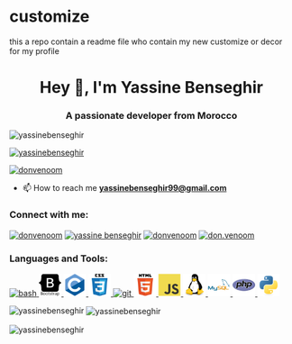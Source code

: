 # customize
this a repo contain a readme file who contain my new customize or decor for my profile
<h1 align="center">Hey 👋, I'm Yassine Benseghir</h1>
<h3 align="center">A passionate developer from Morocco</h3>

<p align="left"> <img src="https://komarev.com/ghpvc/?username=yassinebenseghir&label=Profile%20views&color=0e75b6&style=flat" alt="yassinebenseghir" /> </p>

<p align="left"> <a href="https://github.com/ryo-ma/github-profile-trophy"><img src="https://github-profile-trophy.vercel.app/?username=yassinebenseghir" alt="yassinebenseghir" /></a> </p>

<p align="left"> <a href="https://twitter.com/donvenoom" target="blank"><img src="https://img.shields.io/twitter/follow/donvenoom?logo=twitter&style=for-the-badge" alt="donvenoom" /></a> </p>

- 📫 How to reach me **yassinebenseghir99@gmail.com**

<h3 align="left">Connect with me:</h3>
<p align="left">
<a href="https://twitter.com/donvenoom" target="blank"><img align="center" src="https://raw.githubusercontent.com/rahuldkjain/github-profile-readme-generator/master/src/images/icons/Social/twitter.svg" alt="donvenoom" height="30" width="40" /></a>
<a href="https://linkedin.com/in/yassine benseghir" target="blank"><img align="center" src="https://raw.githubusercontent.com/rahuldkjain/github-profile-readme-generator/master/src/images/icons/Social/linked-in-alt.svg" alt="yassine benseghir" height="30" width="40" /></a>
<a href="https://instagram.com/donvenoom" target="blank"><img align="center" src="https://raw.githubusercontent.com/rahuldkjain/github-profile-readme-generator/master/src/images/icons/Social/instagram.svg" alt="donvenoom" height="30" width="40" /></a>
<a href="https://discord.gg/don.venoom" target="blank"><img align="center" src="https://raw.githubusercontent.com/rahuldkjain/github-profile-readme-generator/master/src/images/icons/Social/discord.svg" alt="don.venoom" height="30" width="40" /></a>
</p>

<h3 align="left">Languages and Tools:</h3>
<p align="left"> <a href="https://www.gnu.org/software/bash/" target="_blank" rel="noreferrer"> <img src="https://www.vectorlogo.zone/logos/gnu_bash/gnu_bash-icon.svg" alt="bash" width="40" height="40"/> </a> <a href="https://getbootstrap.com" target="_blank" rel="noreferrer"> <img src="https://raw.githubusercontent.com/devicons/devicon/master/icons/bootstrap/bootstrap-plain-wordmark.svg" alt="bootstrap" width="40" height="40"/> </a> <a href="https://www.cprogramming.com/" target="_blank" rel="noreferrer"> <img src="https://raw.githubusercontent.com/devicons/devicon/master/icons/c/c-original.svg" alt="c" width="40" height="40"/> </a> <a href="https://www.w3schools.com/css/" target="_blank" rel="noreferrer"> <img src="https://raw.githubusercontent.com/devicons/devicon/master/icons/css3/css3-original-wordmark.svg" alt="css3" width="40" height="40"/> </a> <a href="https://git-scm.com/" target="_blank" rel="noreferrer"> <img src="https://www.vectorlogo.zone/logos/git-scm/git-scm-icon.svg" alt="git" width="40" height="40"/> </a> <a href="https://www.w3.org/html/" target="_blank" rel="noreferrer"> <img src="https://raw.githubusercontent.com/devicons/devicon/master/icons/html5/html5-original-wordmark.svg" alt="html5" width="40" height="40"/> </a> <a href="https://developer.mozilla.org/en-US/docs/Web/JavaScript" target="_blank" rel="noreferrer"> <img src="https://raw.githubusercontent.com/devicons/devicon/master/icons/javascript/javascript-original.svg" alt="javascript" width="40" height="40"/> </a> <a href="https://www.linux.org/" target="_blank" rel="noreferrer"> <img src="https://raw.githubusercontent.com/devicons/devicon/master/icons/linux/linux-original.svg" alt="linux" width="40" height="40"/> </a> <a href="https://www.mysql.com/" target="_blank" rel="noreferrer"> <img src="https://raw.githubusercontent.com/devicons/devicon/master/icons/mysql/mysql-original-wordmark.svg" alt="mysql" width="40" height="40"/> </a> <a href="https://www.php.net" target="_blank" rel="noreferrer"> <img src="https://raw.githubusercontent.com/devicons/devicon/master/icons/php/php-original.svg" alt="php" width="40" height="40"/> </a> <a href="https://www.python.org" target="_blank" rel="noreferrer"> <img src="https://raw.githubusercontent.com/devicons/devicon/master/icons/python/python-original.svg" alt="python" width="40" height="40"/> </a> </p>

<p><img align="left" src="https://github-readme-stats.vercel.app/api/top-langs?username=yassinebenseghir&show_icons=true&locale=en&layout=compact" alt="yassinebenseghir" /></p>

<p>&nbsp;<img align="center" src="https://github-readme-stats.vercel.app/api?username=yassinebenseghir&show_icons=true&locale=en" alt="yassinebenseghir" /></p>

<p><img align="center" src="https://github-readme-streak-stats.herokuapp.com/?user=yassinebenseghir&" alt="yassinebenseghir" /></p>
